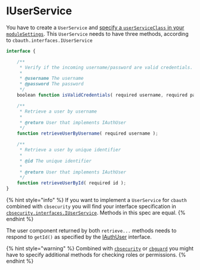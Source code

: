# IUserService

You have to create a `UserService` and [specify a `userServiceClass` in your `moduleSettings`](installation-and-usage.md#configuration).  This  `UserService` needs to have three methods, according to `cbauth.interfaces.IUserService`

```javascript
interface {

	/**
	 * Verify if the incoming username/password are valid credentials.
	 *
	 * @username The username
	 * @password The password
	 */
	boolean function isValidCredentials( required username, required password );

	/**
	 * Retrieve a user by username
	 *
	 * @return User that implements IAuthUser
	 */
	function retrieveUserByUsername( required username );

	/**
	 * Retrieve a user by unique identifier
	 *
	 * @id The unique identifier
	 *
	 * @return User that implements IAuthUser
	 */
	function retrieveUserById( required id );
}
```

{% hint style="info" %}
If you want to implement a `UserService` for `cbauth` combined with `cbsecurity` you will find your interface specification in [`cbsecurity.interfaces.IUserService`](https://coldbox-security.ortusbooks.com/usage/authentication-services#authentication-service-interface).  Methods in this spec are equal.
{% endhint %}

The user component returned by both `retrieve...` methods needs to respond to `getId()` as specified by the [IAuthUser](iauthuser.md) interface.&#x20;

{% hint style="warning" %}
Combined with [`cbsecurity`](https://coldbox-security.ortusbooks.com/usage/authentication-services#authentication-service-interface) or [`cbguard`](https://www.forgebox.io/view/cbguard) you might have to specify additional methods for checking roles or permissions.
{% endhint %}

